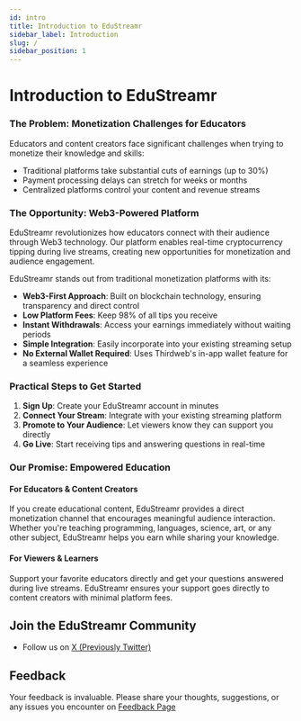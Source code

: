 ```yaml
---
id: intro
title: Introduction to EduStreamr
sidebar_label: Introduction
slug: /
sidebar_position: 1
---
```


# Introduction to EduStreamr

### The Problem: Monetization Challenges for Educators

Educators and content creators face significant challenges when trying to monetize their knowledge and skills:

- Traditional platforms take substantial cuts of earnings (up to 30%)
- Payment processing delays can stretch for weeks or months
- Centralized platforms control your content and revenue streams

### The Opportunity: Web3-Powered Platform

EduStreamr revolutionizes how educators connect with their audience through Web3 technology. Our platform enables real-time cryptocurrency tipping during live streams, creating new opportunities for monetization and audience engagement.

EduStreamr stands out from traditional monetization platforms with its:

- **Web3-First Approach**: Built on blockchain technology, ensuring transparency and direct control
- **Low Platform Fees**: Keep 98% of all tips you receive
- **Instant Withdrawals**: Access your earnings immediately without waiting periods
- **Simple Integration**: Easily incorporate into your existing streaming setup
- **No External Wallet Required**: Uses Thirdweb's in-app wallet feature for a seamless experience

### Practical Steps to Get Started

1. **Sign Up**: Create your EduStreamr account in minutes
2. **Connect Your Stream**: Integrate with your existing streaming platform
3. **Promote to Your Audience**: Let viewers know they can support you directly
4. **Go Live**: Start receiving tips and answering questions in real-time

### Our Promise: Empowered Education

#### For Educators & Content Creators

If you create educational content, EduStreamr provides a direct monetization channel that encourages meaningful audience interaction. Whether you're teaching programming, languages, science, art, or any other subject, EduStreamr helps you earn while sharing your knowledge.

#### For Viewers & Learners

Support your favorite educators directly and get your questions answered during live streams. EduStreamr ensures your support goes directly to content creators with minimal platform fees.

## Join the EduStreamr Community

- Follow us on [X (Previously Twitter)](https://x.com/EduStreamr)

## Feedback

Your feedback is invaluable. Please share your thoughts, suggestions, or any issues you encounter on [Feedback Page](https://feedback.edustreamr.xyz)
